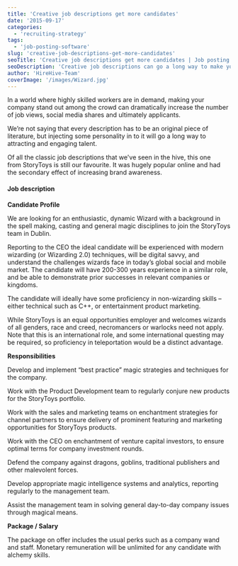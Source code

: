 ```yaml
---
title: 'Creative job descriptions get more candidates'
date: '2015-09-17'
categories:
  - 'recruiting-strategy'
tags:
  - 'job-posting-software'
slug: 'creative-job-descriptions-get-more-candidates'
seoTitle: 'Creative job descriptions get more candidates | Job posting software'
seoDescription: 'Creative job descriptions can go a long way to make your company become an employer of choice. Here are a few tips on how to create a compelling one.'
author: 'HireHive-Team'
coverImage: '/images/Wizard.jpg'
---
```


In a world where highly skilled workers are in demand, making your company stand out among the crowd can dramatically increase the number of job views, social media shares and ultimately applicants.

We’re not saying that every description has to be an original piece of literature, but injecting some personality in to it will go a long way to attracting and engaging talent.

Of all the classic job descriptions that we've seen in the hive, this one from StoryToys is still our favourite. It was hugely popular online and had the secondary effect of increasing brand awareness.

#### Job description

**Candidate Profile**

We are looking for an enthusiastic, dynamic Wizard with a background in the spell making, casting and general magic disciplines to join the StoryToys team in Dublin.

Reporting to the CEO the ideal candidate will be experienced with modern wizarding (or Wizarding 2.0) techniques, will be digital savvy, and understand the challenges wizards face in today’s global social and mobile market. The candidate will have 200-300 years experience in a similar role, and be able to demonstrate prior successes in relevant companies or kingdoms.

The candidate will ideally have some proficiency in non-wizarding skills – either technical such as C++, or entertainment product marketing.

While StoryToys is an equal opportunities employer and welcomes wizards of all genders, race and creed, necromancers or warlocks need not apply. Note that this is an international role, and some international questing may be required, so proficiency in teleportation would be a distinct advantage.

**Responsibilities**

Develop and implement “best practice” magic strategies and techniques for the company.

Work with the Product Development team to regularly conjure new products for the StoryToys portfolio.

Work with the sales and marketing teams on enchantment strategies for channel partners to ensure delivery of prominent featuring and marketing opportunities for StoryToys products.

Work with the CEO on enchantment of venture capital investors, to ensure optimal terms for company investment rounds.

Defend the company against dragons, goblins, traditional publishers and other malevolent forces.

Develop appropriate magic intelligence systems and analytics, reporting regularly to the management team.

Assist the management team in solving general day-to-day company issues through magical means.

**Package / Salary**

The package on offer includes the usual perks such as a company wand and staff. Monetary remuneration will be unlimited for any candidate with alchemy skills.
